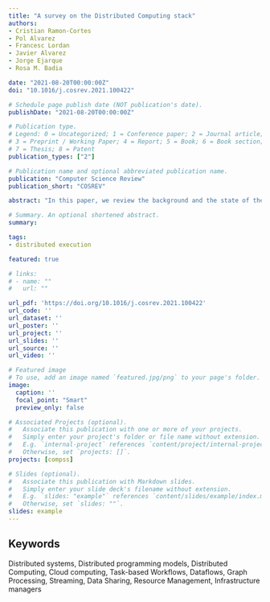 ```yaml
---
title: "A survey on the Distributed Computing stack"
authors:
- Cristian Ramon-Cortes
- Pol Alvarez
- Francesc Lordan
- Javier Alvarez
- Jorge Ejarque
- Rosa M. Badia

date: "2021-08-20T00:00:00Z"
doi: "10.1016/j.cosrev.2021.100422"

# Schedule page publish date (NOT publication's date).
publishDate: "2021-08-20T00:00:00Z"

# Publication type.
# Legend: 0 = Uncategorized; 1 = Conference paper; 2 = Journal article;
# 3 = Preprint / Working Paper; 4 = Report; 5 = Book; 6 = Book section;
# 7 = Thesis; 8 = Patent
publication_types: ["2"]

# Publication name and optional abbreviated publication name.
publication: "Computer Science Review"
publication_short: "COSREV"

abstract: "In this paper, we review the background and the state of the art of the Distributed Computing software stack. We aim to provide the readers with a comprehensive overview of this area by supplying a detailed big-picture of the latest technologies. First, we introduce the general background of Distributed Computing and propose a layered top–bottom classification of the latest available software. Next, we focus on each abstraction layer, i.e. Application Development (including Task-based Workflows, Dataflows, and Graph Processing), Platform (including Data Sharing and Resource Management), Communication (including Remote Invocation, Message Passing, and Message Queuing), and Infrastructure (including Batch and Interactive systems). For each layer, we give a general background, discuss its technical challenges, review the latest programming languages, programming models, frameworks, libraries, and tools, and provide a summary table comparing the features of each alternative. Finally, we conclude this survey with a discussion of open problems and future directions."

# Summary. An optional shortened abstract.
summary: 

tags:
- distributed execution

featured: true

# links:
# - name: ""
#   url: ""

url_pdf: 'https://doi.org/10.1016/j.cosrev.2021.100422'
url_code: ''
url_dataset: ''
url_poster: ''
url_project: ''
url_slides: ''
url_source: ''
url_video: ''

# Featured image
# To use, add an image named `featured.jpg/png` to your page's folder. 
image:
  caption: ''
  focal_point: "Smart"
  preview_only: false

# Associated Projects (optional).
#   Associate this publication with one or more of your projects.
#   Simply enter your project's folder or file name without extension.
#   E.g. `internal-project` references `content/project/internal-project/index.md`.
#   Otherwise, set `projects: []`.
projects: [compss]

# Slides (optional).
#   Associate this publication with Markdown slides.
#   Simply enter your slide deck's filename without extension.
#   E.g. `slides: "example"` references `content/slides/example/index.md`.
#   Otherwise, set `slides: ""`.
slides: example
---
```


<h2>Keywords</h2>
Distributed systems, Distributed programming models, Distributed Computing, Cloud computing, Task-based Workflows, Dataflows, Graph Processing, Streaming, Data Sharing, Resource Management, Infrastructure managers
